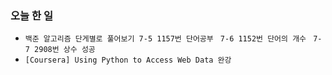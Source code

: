 ### 오늘 한 일

- `백준 알고리즘 단게별로 풀어보기 7-5 1157번 단어공부 `
  `7-6 1152번 단어의 개수 `
  `7-7 2908번 상수 성공`
- `[Coursera] Using Python to Access Web Data 완강`